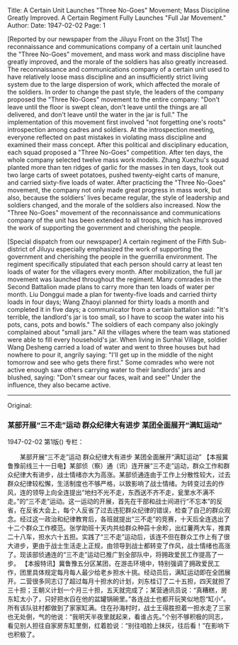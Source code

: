 Title: A Certain Unit Launches "Three No-Goes" Movement; Mass Discipline Greatly Improved. A Certain Regiment Fully Launches "Full Jar Movement."
Author:
Date: 1947-02-02
Page: 1

[Reported by our newspaper from the Jiluyu Front on the 31st] The reconnaissance and communications company of a certain unit launched the "Three No-Goes" movement, and mass work and mass discipline have greatly improved, and the morale of the soldiers has also greatly increased. The reconnaissance and communications company of a certain unit used to have relatively loose mass discipline and an insufficiently strict living system due to the large dispersion of work, which affected the morale of the soldiers. In order to change the past style, the leaders of the company proposed the "Three No-Goes" movement to the entire company: "Don't leave until the floor is swept clean, don't leave until the things are all delivered, and don't leave until the water in the jar is full." The implementation of this movement first involved "not forgetting one's roots" introspection among cadres and soldiers. At the introspection meeting, everyone reflected on past mistakes in violating mass discipline and examined their mass concept. After this political and disciplinary education, each squad proposed a "Three No-Goes" competition. After ten days, the whole company selected twelve mass work models. Zhang Xuezhu's squad planted more than ten ridges of garlic for the masses in ten days, took out two large carts of sweet potatoes, pushed twenty-eight carts of manure, and carried sixty-five loads of water. After practicing the "Three No-Goes" movement, the company not only made great progress in mass work, but also, because the soldiers' lives became regular, the style of leadership and soldiers changed, and the morale of the soldiers also increased. Now the "Three No-Goes" movement of the reconnaissance and communications company of the unit has been extended to all troops, which has improved the work of supporting the government and cherishing the people.

[Special dispatch from our newspaper] A certain regiment of the Fifth Sub-district of Jiluyu especially emphasized the work of supporting the government and cherishing the people in the guerrilla environment. The regiment specifically stipulated that each person should carry at least ten loads of water for the villagers every month. After mobilization, the full jar movement was launched throughout the regiment. Many comrades in the Second Battalion made plans to carry more than ten loads of water per month. Liu Donggui made a plan for twenty-five loads and carried thirty loads in four days; Wang Zhaoyi planned for thirty loads a month and completed it in five days; a communicator from a certain battalion said: "It's terrible, the landlord's jar is too small, so I have to scoop the water into his pots, cans, pots and bowls." The soldiers of each company also jokingly complained about "small jars." All the villages where the team was stationed were able to fill every household's jar. When living in Sunhai Village, soldier Wang Desheng carried a load of water and went to three houses but had nowhere to pour it, angrily saying: "I'll get up in the middle of the night tomorrow and see who gets there first." Some comrades who were not active enough saw others carrying water to their landlords' jars and blushed, saying: "Don't smear our faces, wait and see!" Under the influence, they also became active.



<hr /> 

Original: 


### 某部开展“三不走”运动  群众纪律大有进步  某团全面展开“满缸运动”

1947-02-02
第1版()
专栏：

　　某部开展“三不走”运动
    群众纪律大有进步
    某团全面展开“满缸运动”
    【本报冀鲁豫前线三十一日电】某部侦（察）通（讯）连开展“三不走”运动，群众工作和群众纪律大有进步，战士情绪亦大为高涨。某部侦通连由于工作上分散性较大，过去群众纪律较松懈，生活制度也不够严格，以致影响了战士情绪。为转变过去的作风，连的领导上向全连提出“地扫不光不走，东西送不齐不走，瓮里水不满不走。”的“三不走”运动。这一运动的开展，首先在干部和战士间进行“不忘本”的反省，在反省大会上，每个人反省了过去违犯群众纪律的错误，检查了自己的群众观念。经过这一政治和纪律教育后，各班就提出“三不走”的竞赛，十天后全连选出了十二个群众工作模范。张学助班十天内共给群众种蒜十余畛，出红薯两大车，推粪二十八车，担水六十五担。实践了“三不走”运动后，该连不但在群众工作上有了很大进步，更由于战士生活走上正规，由领导到战士都转变了作风，战士情绪也高涨了。现该部侦通连的“三不走”运动已推广到全部队中，将拥政爱民工作提高了一步。
    【本报特讯】冀鲁豫五分区某团，在游击环境中，特别强调了拥政爱民工作，团里具体规定每月每人最少给老乡担水十挑。经动员后，满缸运动即在全团展开。二营很多同志订了超过每月十担水的计划，刘东桂订了二十五担，四天就担了三十担；王朝义计划一个月三十担，五天就完成了；某营通讯员说：“真糟糕，房东缸太小了，只好把水舀在他的盆罐锅碗里。”各连战士也都开玩笑似地怨“缸小”。所有该队驻村都做到了家家缸满。住在孙海村时，战士王得胜担着一担水走了三家也无处倒，气的他说：“我明天半夜里就起来，看谁占先。”个别不够积极的同志，看见别人担往自家房东缸里倒，红着脸说：“别往咱脸上抹灰，往后看！”在影响下也积极了。
